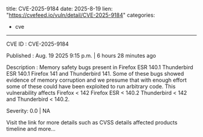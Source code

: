  
title: CVE-2025-9184
date: 2025-8-19
lien: "https://cvefeed.io/vuln/detail/CVE-2025-9184"
categories:
  - cve
---

CVE ID : CVE-2025-9184

Published :  Aug. 19
2025
9:15 p.m. | 6 hours
28 minutes ago

Description : Memory safety bugs present in Firefox ESR 140.1
Thunderbird ESR 140.1
Firefox 141 and Thunderbird 141. Some of these bugs showed evidence of memory corruption and we presume that with enough effort some of these could have been exploited to run arbitrary code. This vulnerability affects Firefox < 142
Firefox ESR < 140.2
Thunderbird < 142
and Thunderbird < 140.2.

Severity: 0.0 | NA

Visit the link for more details
such as CVSS details
affected products
timeline
and more...
